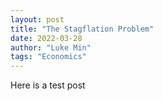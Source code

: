 ```yaml
---
layout: post
title: "The Stagflation Problem"
date: 2022-03-28
author: "Luke Min"
tags: "Economics"
---
```


Here is a test post
